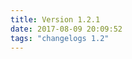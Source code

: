```yaml
---
title: Version 1.2.1
date: 2017-08-09 20:09:52 
tags: "changelogs 1.2"
---
```


<script src="https://gist.github.com/spinnaker-release/512f9f19181c4c19b5d614c44aa9bcaf.js"></script>